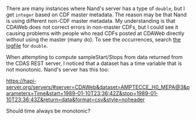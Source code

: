 There are many instances where Nand's server has a type of `double`, but I get `integer` based on CDF master metadata. The reason may be that Nand is using different non-CDF master metadata. My understanding is that CDAWeb does not correct errors in non-master CDFs, but I could see it causing problems with people who read CDFs posted at CDAWeb directly without using the master (many do). To see the occurrences, search [the logfile](http://mag.gmu.edu/git-data/cdawmeta/data/hapi/compare.log) for `double`.

When attempting to compute sampleStart/Stops from data returned from the CDAS REST server, I noticed that a dataset has a time variable that is not monotonic. Nand's server has this too:

https://hapi-server.org/servers/#server=CDAWeb&dataset=AMPTECCE_H0_MEPA@3&parameters=Time&start=1989-01-10T23:36:42Z&stop=1989-01-10T23:36:43Z&return=data&format=csv&style=noheader

Should time always be monotonic?